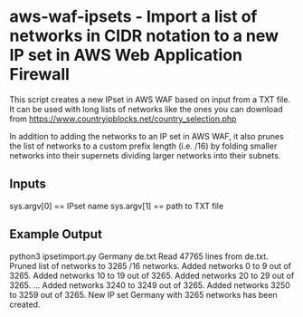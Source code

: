 # aws-waf-ipsets - Import a list of networks in CIDR notation to a new IP set in AWS Web Application Firewall
This script creates a new IPset in AWS WAF based on input from a TXT file. It can be used with long lists of networks like the ones you can download from https://www.countryipblocks.net/country_selection.php

In addition to adding the networks to an IP set in AWS WAF, it also prunes the list of networks to a custom prefix length (i.e. /16) by folding smaller networks into their supernets dividing larger networks into their subnets.

## Inputs 
sys.argv[0] == IPset name
sys.argv[1] == path to TXT file

## Example Output
python3 ipsetimport.py Germany de.txt
Read 47765 lines from de.txt.
Pruned list of networks to 3265 /16 networks.
Added networks 0 to 9 out of 3265.
Added networks 10 to 19 out of 3265.
Added networks 20 to 29 out of 3265.
...
Added networks 3240 to 3249 out of 3265.
Added networks 3250 to 3259 out of 3265.
New IP set Germany with 3265 networks has been created.
